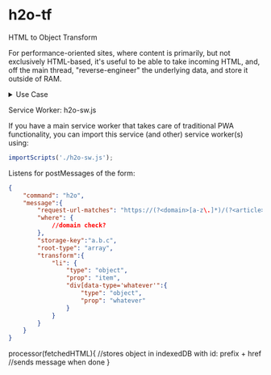# h2o-tf

HTML to Object Transform

For performance-oriented sites, where content is primarily, but not exclusively HTML-based, 
it's useful to be able to take incoming HTML, and, off the main thread, "reverse-engineer" the underlying
data, and store it outside of RAM.

<details>
    <summary>Use Case</summary>

We may want the server to render an initial list of items in format that is fast and SEO-friendly. I.e. just send HTML to the browser. If the content is particularly large, perhaps only a portion can be displayed, the rest hidden via styling. Assume the total DOM tree(displayed and hidden) has, embedded in it, all the needed data for a richer view. Once the necessary dependencies needed to generate this richer view are downloaded, containing some expensive renderer (tree, chart, or grid, etc), we can then pass the Plain Old JavaScript Object (POJO) to the fancy renderer.




</details>

Service Worker:  h2o-sw.js

If you have a main service worker that takes care of traditional PWA functionality, you can import this service (and other) service worker(s) using:

```JavaScript
importScripts('./h2o-sw.js');
```

Listens for postMessages of the form:

```JSON
{
    "command": "h2o",
    "message":{
        "request-url-matches": "https://(?<domain>[a-z\.]*)/(?<article>[a-z0-9-]*)",
        "where": {
            //domain check?
        },
        "storage-key":"a.b.c",
        "root-type": "array",
        "transform":{
            "li": {
                "type": "object",
                "prop": "item",
                "div[data-type='whatever'":{
                    "type": "object",
                    "prop": "whatever"
                } 
            }
        } 
    } 
}
```

processor(fetchedHTML){
    //stores object in indexedDB with id:  prefix + href 
    //sends message when done
}

<h2o-lilies fetch href="..."></h2o-lilies> 
